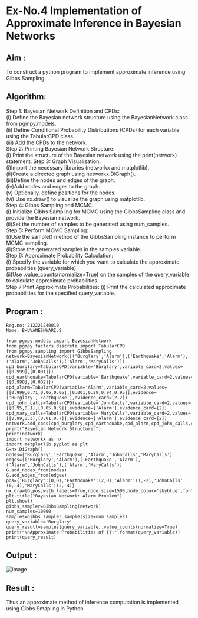 # Ex-No.4 Implementation of Approximate Inference in Bayesian Networks
## Aim : 
   To construct a python program to implement approximate inference using Gibbs Sampling.

## Algorithm:

Step 1: Bayesian Network Definition and CPDs:<br>
(i) Define the Bayesian network structure using the BayesianNetwork class from pgmpy.models.<br>
(ii) Define Conditional Probability Distributions (CPDs) for each variable using the TabularCPD class.<br>
(iii) Add the CPDs to the network.<br>
Step 2: Printing Bayesian Network Structure:<br>
(i) Print the structure of the Bayesian network using the print(network) statement.
Step 3: Graph Visualization:<br>
(i)Import the necessary libraries (networkx and matplotlib).<br>
(ii)Create a directed graph using networkx.DiGraph().<br>
(iii)Define the nodes and edges of the graph.<br>
(iv)Add nodes and edges to the graph.<br>
(v) Optionally, define positions for the nodes.<br>
(vi) Use nx.draw() to visualize the graph using matplotlib.<br>
Step 4: Gibbs Sampling and MCMC:<br>
(i) Initialize Gibbs Sampling for MCMC using the GibbsSampling class and provide the Bayesian network.<br>
(ii)Set the number of samples to be generated using num_samples.<br>
Step 5: Perform MCMC Sampling:<br>
(i)Use the sample() method of the GibbsSampling instance to perform MCMC sampling.<br>
(ii)Store the generated samples in the samples variable.<br>
Step 6: Approximate Probability Calculation:<br>
(i) Specify the variable for which you want to calculate the approximate probabilities (query_variable).<br>
(ii)Use .value_counts(normalize=True) on the samples of the query_variable to calculate approximate probabilities.<br>
Step 7:Print Approximate Probabilities:
(i) Print the calculated approximate probabilities for the specified query_variable.<br>

## Program :
```
Reg.no: 212221240010
Name: BHUVANESHWARI.S

from pgmpy.models import BayesianNetwork
from pgmpy.factors.discrete import TabularCPD
from pgmpy.sampling import GibbsSampling
network=BayesianNetwork([('Burglary','Alarm'),('Earthquake','Alarm'),('Alarm','JohnCalls'),('Alarm','MaryCalls')])
cpd_burglary=TabularCPD(variable='Burglary',variable_card=2,values=[[0.999],[0.001]])
cpd_earthquake=TabularCPD(variable='Earthquake',variable_card=2,values=[[0.998],[0.002]])
cpd_alarm=TabularCPD(variable='Alarm',variable_card=2,values=[[0.999,0.71,0.06,0.05],[0.001,0.29,0.94,0.95]],evidence=['Burglary','Earthquake'],evidence_card=[2,2])
cpd_john_calls=TabularCPD(variable='JohnCalls',variable_card=2,values=[[0.95,0.1],[0.05,0.9]],evidence=['Alarm'],evidence_card=[2])
cpd_mary_calls=TabularCPD(variable='MaryCalls',variable_card=2,values=[[0.99,0.3],[0.01,0.7]],evidence=['Alarm'],evidence_card=[2])
network.add_cpds(cpd_burglary,cpd_earthquake,cpd_alarm,cpd_john_calls,cpd_mary_calls)
print("Bayesian Network Structure:")
print(network)
import networkx as nx
import matplotlib.pyplot as plt
G=nx.DiGraph()
nodes=['Burglary','Earthquake','Alarm','JohnCalls','MaryCalls']
edges=[('Burglary','Alarm'),('Earthquake','Alarm'),('Alarm','JohnCalls'),('Alarm','MaryCalls')]
G.add_nodes_from(nodes)
G.add_edges_from(edges)
pos={'Burglary':(0,0),'Earthquake':(2,0),'Alarm':(1,-2),'JohnCalls':(0,-4),'MaryCalls':(2,-4)}
nx.draw(G,pos,with_labels=True,node_size=1500,node_color='skyblue',font_size=10,font_weight='bold',arrowsize=20)
plt.title("Bayesian Network: Alarm Problem")
plt.show()
gibbs_sampler=GibbsSampling(network)
num_samples=10000
samples=gibbs_sampler.sample(size=num_samples)
query_variable='Burglary'
query_result=samples[query_variable].value_counts(normalize=True)
print("\nApproximate Probabilities of {}:".format(query_variable))
print(query_result)
```

## Output :
![image](https://github.com/Bhuvaneshwari-2003/Ex-No.-4--Implementation-of-Approximate-Inference-in-Bayesian-Networks/assets/94828604/f4f59ac1-c4eb-45e4-bed1-ed06c6f23e51)

## Result : 
Thus an approximate method of inference computation is implemented using Gibbs Smapling in Python
